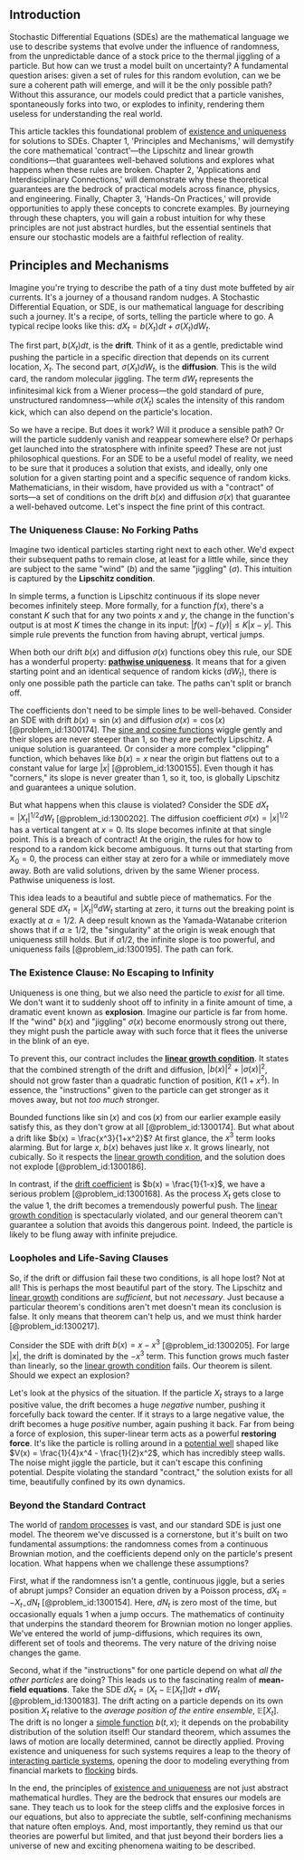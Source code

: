 ## Introduction
Stochastic Differential Equations (SDEs) are the mathematical language we use to describe systems that evolve under the influence of randomness, from the unpredictable dance of a stock price to the thermal jiggling of a particle. But how can we trust a model built on uncertainty? A fundamental question arises: given a set of rules for this random evolution, can we be sure a coherent path will emerge, and will it be the only possible path? Without this assurance, our models could predict that a particle vanishes, spontaneously forks into two, or explodes to infinity, rendering them useless for understanding the real world.

This article tackles this foundational problem of [existence and uniqueness](@article_id:262607) for solutions to SDEs. Chapter 1, 'Principles and Mechanisms,' will demystify the core mathematical 'contract'—the Lipschitz and linear growth conditions—that guarantees well-behaved solutions and explores what happens when these rules are broken. Chapter 2, 'Applications and Interdisciplinary Connections,' will demonstrate why these theoretical guarantees are the bedrock of practical models across finance, physics, and engineering. Finally, Chapter 3, 'Hands-On Practices,' will provide opportunities to apply these concepts to concrete examples. By journeying through these chapters, you will gain a robust intuition for why these principles are not just abstract hurdles, but the essential sentinels that ensure our stochastic models are a faithful reflection of reality.

## Principles and Mechanisms

Imagine you're trying to describe the path of a tiny dust mote buffeted by air currents. It's a journey of a thousand random nudges. A Stochastic Differential Equation, or SDE, is our mathematical language for describing such a journey. It's a recipe, of sorts, telling the particle where to go. A typical recipe looks like this: $dX_t = b(X_t) dt + \sigma(X_t) dW_t$.

The first part, $b(X_t) dt$, is the **drift**. Think of it as a gentle, predictable wind pushing the particle in a specific direction that depends on its current location, $X_t$. The second part, $\sigma(X_t) dW_t$, is the **diffusion**. This is the wild card, the random molecular jiggling. The term $dW_t$ represents the infinitesimal kick from a Wiener process—the gold standard of pure, unstructured randomness—while $\sigma(X_t)$ scales the intensity of this random kick, which can also depend on the particle's location.

So we have a recipe. But does it work? Will it produce a sensible path? Or will the particle suddenly vanish and reappear somewhere else? Or perhaps get launched into the stratosphere with infinite speed? These are not just philosophical questions. For an SDE to be a useful model of reality, we need to be sure that it produces a solution that exists, and ideally, only one solution for a given starting point and a specific sequence of random kicks. Mathematicians, in their wisdom, have provided us with a "contract" of sorts—a set of conditions on the drift $b(x)$ and diffusion $\sigma(x)$ that guarantee a well-behaved outcome. Let's inspect the fine print of this contract.

### The Uniqueness Clause: No Forking Paths

Imagine two identical particles starting right next to each other. We'd expect their subsequent paths to remain close, at least for a little while, since they are subject to the same "wind" ($b$) and the same "jiggling" ($\sigma$). This intuition is captured by the **Lipschitz condition**.

In simple terms, a function is Lipschitz continuous if its slope never becomes infinitely steep. More formally, for a function $f(x)$, there's a constant $K$ such that for any two points $x$ and $y$, the change in the function's output is at most $K$ times the change in its input: $|f(x) - f(y)| \le K|x-y|$. This simple rule prevents the function from having abrupt, vertical jumps.

When both our drift $b(x)$ and diffusion $\sigma(x)$ functions obey this rule, our SDE has a wonderful property: **[pathwise uniqueness](@article_id:267275)**. It means that for a given starting point and an identical sequence of random kicks ($dW_t$), there is only one possible path the particle can take. The paths can't split or branch off.

The coefficients don't need to be simple lines to be well-behaved. Consider an SDE with drift $b(x) = \sin(x)$ and diffusion $\sigma(x) = \cos(x)$ [@problem_id:1300174]. The [sine and cosine functions](@article_id:171646) wiggle gently and their slopes are never steeper than 1, so they are perfectly Lipschitz. A unique solution is guaranteed. Or consider a more complex "clipping" function, which behaves like $b(x)=x$ near the origin but flattens out to a constant value for large $|x|$ [@problem_id:1300155]. Even though it has "corners," its slope is never greater than 1, so it, too, is globally Lipschitz and guarantees a unique solution.

But what happens when this clause is violated? Consider the SDE $dX_t = |X_t|^{1/2} dW_t$ [@problem_id:1300202]. The diffusion coefficient $\sigma(x) = |x|^{1/2}$ has a vertical tangent at $x=0$. Its slope becomes infinite at that single point. This is a breach of contract! At the origin, the rules for how to respond to a random kick become ambiguous. It turns out that starting from $X_0 = 0$, the process can either stay at zero for a while or immediately move away. Both are valid solutions, driven by the same Wiener process. Pathwise uniqueness is lost.

This idea leads to a beautiful and subtle piece of mathematics. For the general SDE $dX_t = |X_t|^\alpha dW_t$ starting at zero, it turns out the breaking point is exactly at $\alpha = 1/2$. A deep result known as the Yamada-Watanabe criterion shows that if $\alpha \ge 1/2$, the "singularity" at the origin is weak enough that uniqueness still holds. But if $\alpha  1/2$, the infinite slope is too powerful, and uniqueness fails [@problem_id:1300195]. The path can fork.

### The Existence Clause: No Escaping to Infinity

Uniqueness is one thing, but we also need the particle to *exist* for all time. We don't want it to suddenly shoot off to infinity in a finite amount of time, a dramatic event known as **explosion**. Imagine our particle is far from home. If the "wind" $b(x)$ and "jiggling" $\sigma(x)$ become enormously strong out there, they might push the particle away with such force that it flees the universe in the blink of an eye.

To prevent this, our contract includes the **[linear growth condition](@article_id:201007)**. It states that the combined strength of the drift and diffusion, $|b(x)|^2 + |\sigma(x)|^2$, should not grow faster than a quadratic function of position, $K(1+x^2)$. In essence, the "instructions" given to the particle can get stronger as it moves away, but not *too much* stronger.

Bounded functions like $\sin(x)$ and $\cos(x)$ from our earlier example easily satisfy this, as they don't grow at all [@problem_id:1300174]. But what about a drift like $b(x) = \frac{x^3}{1+x^2}$? At first glance, the $x^3$ term looks alarming. But for large $x$, $b(x)$ behaves just like $x$. It grows linearly, not cubically. So it respects the [linear growth condition](@article_id:201007), and the solution does not explode [@problem_id:1300186].

In contrast, if the [drift coefficient](@article_id:198860) is $b(x) = \frac{1}{1-x}$, we have a serious problem [@problem_id:1300168]. As the process $X_t$ gets close to the value 1, the drift becomes a tremendously powerful push. The [linear growth condition](@article_id:201007) is spectacularly violated, and our general theorem can't guarantee a solution that avoids this dangerous point. Indeed, the particle is likely to be flung away with infinite prejudice.

### Loopholes and Life-Saving Clauses

So, if the drift or diffusion fail these two conditions, is all hope lost? Not at all! This is perhaps the most beautiful part of the story. The Lipschitz and [linear growth](@article_id:157059) conditions are *sufficient*, but not *necessary*. Just because a particular theorem's conditions aren't met doesn't mean its conclusion is false. It only means that theorem can't help us, and we must think harder [@problem_id:1300217].

Consider the SDE with drift $b(x) = x - x^3$ [@problem_id:1300205]. For large $|x|$, the drift is dominated by the $-x^3$ term. This function grows much faster than linearly, so the [linear growth condition](@article_id:201007) fails. Our theorem is silent. Should we expect an explosion?

Let's look at the physics of the situation. If the particle $X_t$ strays to a large positive value, the drift becomes a huge *negative* number, pushing it forcefully back toward the center. If it strays to a large negative value, the drift becomes a huge *positive* number, again pushing it back. Far from being a force of explosion, this super-linear term acts as a powerful **restoring force**. It's like the particle is rolling around in a [potential well](@article_id:151646) shaped like $V(x) = \frac{1}{4}x^4 - \frac{1}{2}x^2$, which has incredibly steep walls. The noise might jiggle the particle, but it can't escape this confining potential. Despite violating the standard "contract," the solution exists for all time, beautifully confined by its own dynamics.

### Beyond the Standard Contract

The world of [random processes](@article_id:267993) is vast, and our standard SDE is just one model. The theorem we've discussed is a cornerstone, but it's built on two fundamental assumptions: the randomness comes from a continuous Brownian motion, and the coefficients depend only on the particle's present location. What happens when we challenge these assumptions?

First, what if the randomness isn't a gentle, continuous jiggle, but a series of abrupt jumps? Consider an equation driven by a Poisson process, $dX_t = -X_{t-} dN_t$ [@problem_id:1300154]. Here, $dN_t$ is zero most of the time, but occasionally equals 1 when a jump occurs. The mathematics of continuity that underpins the standard theorem for Brownian motion no longer applies. We've entered the world of jump-diffusions, which requires its own, different set of tools and theorems. The very nature of the driving noise changes the game.

Second, what if the "instructions" for one particle depend on what *all the other particles* are doing? This leads us to the fascinating realm of **mean-field equations**. Take the SDE $dX_t = (X_t - \mathbb{E}[X_t]) dt + dW_t$ [@problem_id:1300183]. The drift acting on a particle depends on its own position $X_t$ relative to the *average position of the entire ensemble*, $\mathbb{E}[X_t]$. The drift is no longer a [simple function](@article_id:160838) $b(t, x)$; it depends on the probability distribution of the solution itself! Our standard theorem, which assumes the laws of motion are locally determined, cannot be directly applied. Proving existence and uniqueness for such systems requires a leap to the theory of [interacting particle systems](@article_id:180957), opening the door to modeling everything from financial markets to [flocking](@article_id:266094) birds.

In the end, the principles of [existence and uniqueness](@article_id:262607) are not just abstract mathematical hurdles. They are the bedrock that ensures our models are sane. They teach us to look for the steep cliffs and the explosive forces in our equations, but also to appreciate the subtle, self-confining mechanisms that nature often employs. And, most importantly, they remind us that our theories are powerful but limited, and that just beyond their borders lies a universe of new and exciting phenomena waiting to be described.